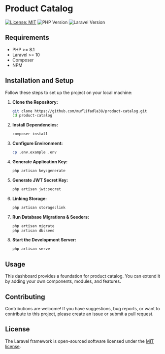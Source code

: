 # Product Catalog

[![License: MIT](https://img.shields.io/badge/License-MIT-yellow.svg)](https://opensource.org/licenses/MIT)
![PHP Version](https://img.shields.io/badge/PHP-8.1-blue)
![Laravel Version](https://img.shields.io/badge/Laravel-10-orange)

## Requirements

- PHP >= 8.1
- Laravel >= 10
- Composer
- NPM


## Installation and Setup

Follow these steps to set up the project on your local machine:

1. **Clone the Repository:**
   ```bash
   git clone https://github.com/muflifadla38/product-catalog.git
   cd product-catalog

2. **Install Dependencies:**
   ```bash
   composer install

3. **Configure Environment:**
   ```bash
   cp .env.example .env

4. **Generate Application Key:**
   ```bash
   php artisan key:generate

5. **Generate JWT Secret Key:**
   ```bash
   php artisan jwt:secret

6. **Linking Storage:**
   ```bash
   php artisan storage:link

7. **Run Database Migrations & Seeders:**
   ```bash
   php artisan migrate
   php artisan db:seed

8. **Start the Development Server:**
   ```bash
   php artisan serve


## Usage
This dashboard provides a foundation for product catalog. You can extend it by adding your own components, modules, and features.


## Contributing
Contributions are welcome! If you have suggestions, bug reports, or want to contribute to this project, please create an issue or submit a pull request.

## License

The Laravel framework is open-sourced software licensed under the [MIT license](https://opensource.org/licenses/MIT).
